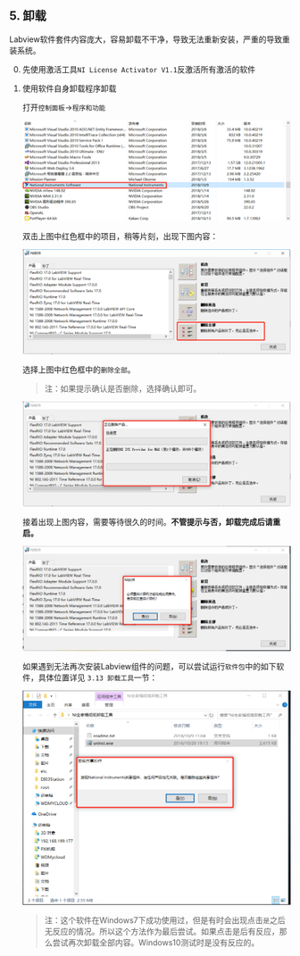 ## 5. 卸载

Labview软件套件内容庞大，容易卸载不干净，导致无法重新安装，严重的导致重装系统。

0. 先使用激活工具`NI License Activator V1.1`反激活所有激活的软件

1. 使用软件自身卸载程序卸载

   打开`控制面板`$\rightarrow$`程序和功能` 

   ![1](assets/1.png)

   双击上图中红色框中的项目，稍等片刻，出现下图内容：

   ![2](assets/2.png)

   选择上图中红色框中的`删除全部`。

   > 注：如果提示确认是否删除，选择确认即可。

   ![3](assets/3.png)

   接着出现上图内容，需要等待很久的时间。**不管提示与否，卸载完成后请重启。**

   ![4](assets/4.png)

   如果遇到无法再次安装Labview组件的问题，可以尝试运行`软件包`中的如下软件，具体位置详见 `3.13 卸载工具`一节：

   ![5](assets/5.png)

   > 注：这个软件在Windows7下成功使用过，但是有时会出现点击`是`之后无反应的情况。所以这个方法作为最后尝试。如果点击是后有反应，那么尝试再次卸载全部内容。Windows10测试时是没有反应的。